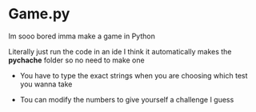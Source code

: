 # Game.py
 Im sooo bored imma make a game in Python
 
 Literally just run the code in an ide
 I think it automatically makes the __pychache__ folder so no need 
 to make one
 - You have to type the exact strings when you are choosing which
 test you wanna take

 - Tou can modify the numbers to give yourself a challenge I guess


